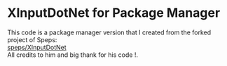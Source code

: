 # XInputDotNet for Package Manager

This code is a package manager version that I created from the forked project of Speps:   
[speps/XInputDotNet](https://github.com/speps/XInputDotNet)   
All credits to him and big thank for his code !.  
